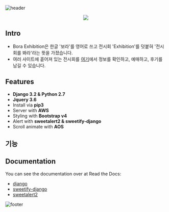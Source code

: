 
![header](https://capsule-render.vercel.app/api?type=waving&color=auto0:EEFF00,100:aaaaaa&height=300&section=header&text=BoraExhibition&fontSize=90&animation=fadeIn&fontAlignY=38&)
<p align='center'>
  <a href="http://3.38.152.216:8000/bora/main">
    <img src="https://img.shields.io/badge/GO%20SITE%20-%23F7DF1E.svg?&style=for-the-badge&&logoColor=(#dd0e61)"/>
  </a>
</p>

## Intro
- Bora Exhibition은 한글 '보라'를 영어로 쓰고 전시회 'Exhibition'를 덧붙혀 '전시회를 봐라'라는 뜻을 가졌습니다.
- 여러 사이트에 흩어져 있는 전시회를 <a href="http://3.38.152.216:8000/bora/main">여기</a>에서 정보를 확인하고, 예매하고, 후기를 남길 수 있습니다.

## Features
- **Django 3.2 & Python 2.7**
- **Jquery 3.6**
- Install via **pip3**
- Server with **AWS**
- Styling with **Bootstrap v4**
- Alert with **sweetalert2 & sweetify-django**
- Scroll animate with **AOS**


## 기능




## Documentation
You can see the documentation over at Read the Docs:
<br>
- <a href="">django</a>
- <a href="https://github.com/Atrox/sweetify-django">sweetify-django</a>
- <a href="https://sweetalert2.github.io/">sweetalert2</a>


![footer](https://capsule-render.vercel.app/api?section=footer&type=waving&color=auto0:EEFF00,100:aaaaaa&height=300)